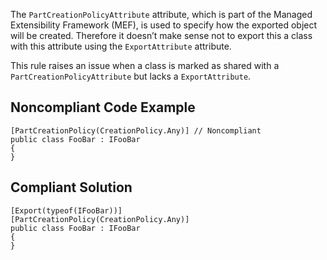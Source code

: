 The `PartCreationPolicyAttribute` attribute, which is part of the Managed Extensibility Framework (MEF), is used to specify how the exported object will be created. Therefore it doesn’t make sense not to export this a class with this attribute using the `ExportAttribute` attribute.
 
This rule raises an issue when a class is marked as shared with a `PartCreationPolicyAttribute` but lacks a `ExportAttribute`.
 
## Noncompliant Code Example

    [PartCreationPolicy(CreationPolicy.Any)] // Noncompliant
    public class FooBar : IFooBar
    {
    }

## Compliant Solution

    [Export(typeof(IFooBar))]
    [PartCreationPolicy(CreationPolicy.Any)]
    public class FooBar : IFooBar
    {
    }